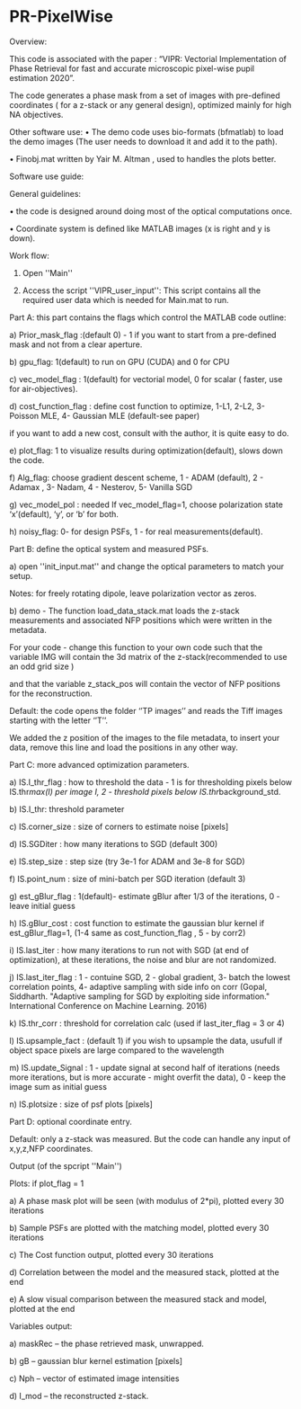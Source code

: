 # PR-PixelWise

Overview: 

This code is associated with the paper : “VIPR: Vectorial Implementation of Phase Retrieval for fast and accurate microscopic pixel-wise pupil estimation 2020”.

The code generates a phase mask from a set of images with pre-defined coordinates ( for a z-stack or any general design), optimized mainly for high NA objectives. 

Other software use:
•	The demo code uses bio-formats (bfmatlab) to load the demo images (The user needs to download it and add it to the path). 

•	Finobj.mat written by Yair M. Altman , used to handles the plots better. 

Software use guide:

General guidelines: 

•	the code is designed around doing most of the optical computations once.

•	Coordinate system is defined like MATLAB images (x is right and y is down). 

Work flow:

1)	Open ''Main''

2)	Access the script ''VIPR_user_input'':
This script contains all the required user data which is needed for Main.mat to run.

Part A: this part contains the flags which control the MATLAB code outline:

a)	Prior_mask_flag :(default 0) - 1 if you want to start from a pre-defined mask and not from a clear aperture. 

b)	gpu_flag: 1(default) to run on GPU (CUDA) and 0 for CPU

c)	vec_model_flag : 1(default) for vectorial model, 0 for scalar ( faster, use for air-objectives).

d)	cost_function_flag : define cost function to optimize, 1-L1, 2-L2, 3- Poisson MLE, 4- Gaussian MLE (default-see paper) 

if you want to add a new cost, consult with the author, it is quite easy to do. 

e)	plot_flag: 1 to visualize results during optimization(default), slows down the code.

f)	Alg_flag: choose gradient descent scheme,  1 - ADAM (default), 2 - Adamax , 3- Nadam, 4 - Nesterov, 5- Vanilla SGD

g)	vec_model_pol : needed If vec_model_flag=1, choose polarization state ‘x’(default), ‘y’, or ‘b’ for both. 

h)	noisy_flag: 0- for design PSFs, 1 - for real measurements(default).

Part B: define the optical system and measured PSFs. 

a)	open ''init_input.mat'' and change the optical parameters to match your setup. 

Notes: for freely rotating dipole, leave polarization vector as zeros. 

b)	demo - The function load_data_stack.mat loads the z-stack measurements and associated NFP positions which were written in the metadata. 

For your code -  change this function to your own code such that the variable IMG will contain the 3d matrix of the z-stack(recommended to use an odd grid size ) 

and that the variable z_stack_pos will contain the vector of NFP positions for the reconstruction. 

Default: the code opens the folder ‘’TP images’’ and reads the Tiff images starting with the letter ‘’T’’.

We added the z position of the images to the file metadata, to insert your data, remove this line and load the positions in any other way. 

Part C: more advanced optimization parameters. 

a)	IS.I_thr_flag : how to  threshold the data - 1 is for thresholding pixels below IS.thr*max(I) per image I, 2 - threshold pixels below IS.thr*background_std.

b)	IS.I_thr: threshold parameter

c)	IS.corner_size : size of corners to  estimate noise [pixels]

d)	IS.SGDiter : how  many iterations to SGD (default 300)

e)	IS.step_size : step  size (try 3e-1 for ADAM and 3e-8 for SGD)

f)	IS.point_num : size of mini-batch per SGD iteration (default 3)

g)	est_gBlur_flag : 1(default)- estimate gBlur after 1/3 of the iterations, 0 - leave initial guess

h)	IS.gBlur_cost : cost function  to estimate the gaussian blur kernel if est_gBlur_flag=1, (1-4 same as cost_function_flag , 5 - by corr2)

i)	IS.last_iter : how many iterations  to run not with SGD (at end of optimization), at these iterations, the noise and blur are not randomized. 

j)	IS.last_iter_flag : 1 - contuine SGD, 2 - global gradient, 3- batch the lowest correlation points, 4- adaptive sampling with side info on corr (Gopal, Siddharth. "Adaptive sampling for SGD by exploiting side information." International Conference on Machine Learning. 2016)

k)	IS.thr_corr : threshold for correlation calc (used if last_iter_flag = 3 or 4)

l)	IS.upsample_fact : (default 1) if you wish to upsample the data, usufull if object space pixels are large compared to the wavelength

m)	IS.update_Signal : 1 - update signal at second half of iterations (needs more iterations, but is more accurate - might overfit the data), 0 - keep the image sum as initial guess

n)	IS.plotsize : size of psf plots [pixels]

Part D: optional coordinate entry.

Default: only a z-stack was measured. But the code can handle any input of x,y,z,NFP coordinates.


Output (of the spcript ''Main'')

Plots: if plot_flag = 1

a)	A phase mask plot will be seen (with modulus of 2*pi), plotted every 30 iterations

b)	Sample PSFs are plotted with the matching model, plotted every 30 iterations

c)	The Cost function output, plotted every 30 iterations

d)	Correlation between the model and the measured stack, plotted at the end

e)	A slow visual comparison between the measured stack and model, plotted at the end


Variables output:

a)	maskRec – the phase retrieved mask, unwrapped. 

b)	gB – gaussian blur kernel estimation [pixels]

c)	Nph – vector of estimated image intensities 

d)	I_mod – the reconstructed z-stack.
 





